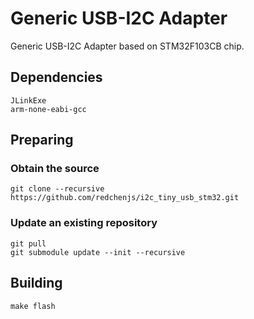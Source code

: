 Generic USB-I2C Adapter
=======================

Generic USB-I2C Adapter based on STM32F103CB chip.

## Dependencies

```
JLinkExe
arm-none-eabi-gcc
```

## Preparing

### Obtain the source

```
git clone --recursive https://github.com/redchenjs/i2c_tiny_usb_stm32.git
```

### Update an existing repository

```
git pull
git submodule update --init --recursive
```

## Building

```
make flash
```
